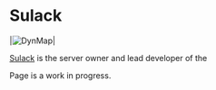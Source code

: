 # Sulack

|![DynMap](https://github.com/TheDutchPanzer/wiki/blob/master/assets/images/Sulack.png)|

[Sulack](sulack) is the server owner and lead developer of the

Page is a work in progress.
